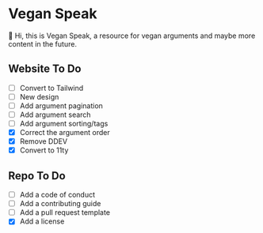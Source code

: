 # Vegan Speak

👋 Hi, this is Vegan Speak, a resource for vegan arguments and maybe more content in the future.

## Website To Do

- [ ] Convert to Tailwind
- [ ] New design
- [ ] Add argument pagination
- [ ] Add argument search
- [ ] Add argument sorting/tags
- [x] Correct the argument order
- [x] Remove DDEV
- [x] Convert to 11ty

## Repo To Do

- [ ] Add a code of conduct
- [ ] Add a contributing guide
-	[ ] Add a pull request template
- [x] Add a license
